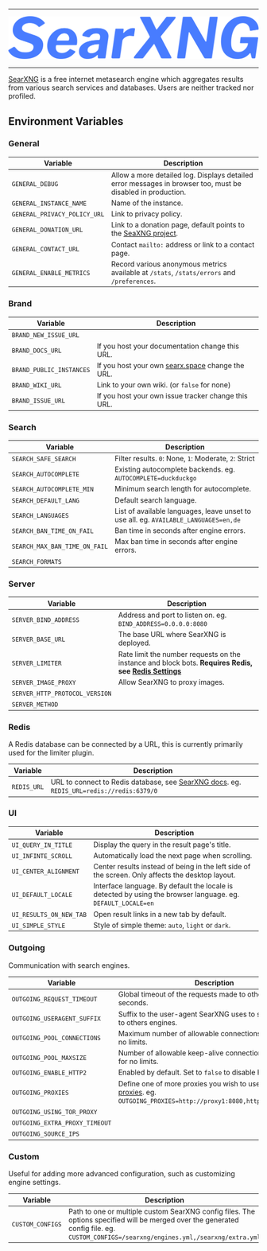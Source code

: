 ***

[![SearXNG](https://raw.githubusercontent.com/TheSilkky/searxng-docker/main/assets/searxng.svg)](https://docs.searxng.org/)

***

[SearXNG](https://docs.searxng.org/) is a free internet metasearch engine which aggregates results from various search services and databases. Users are neither tracked nor profiled.

## Environment Variables

### General
| Variable                     | Description                                                                                                 |
|------------------------------|-------------------------------------------------------------------------------------------------------------|
| `GENERAL_DEBUG`              | Allow a more detailed log. Displays detailed error messages in browser too, must be disabled in production. |
| `GENERAL_INSTANCE_NAME`      | Name of the instance.                                                                                       |
| `GENERAL_PRIVACY_POLICY_URL` | Link to privacy policy.                                                                                     |
| `GENERAL_DONATION_URL`       | Link to a donation page, default points to the [SeaXNG project](https://docs.searxng.org/donate.html).      |
| `GENERAL_CONTACT_URL`        | Contact `mailto:` address or link to a contact page.                                                        |
| `GENERAL_ENABLE_METRICS`     | Record various anonymous metrics available at `/stats`, `/stats/errors` and `/preferences`.                 |

### Brand
| Variable                 | Description                                                             |
|--------------------------|-------------------------------------------------------------------------|
| `BRAND_NEW_ISSUE_URL`    |                                                                         |
| `BRAND_DOCS_URL`         | If you host your documentation change this URL.                         |
| `BRAND_PUBLIC_INSTANCES` | If you host your own [searx.space](https://searx.space) change the URL. |
| `BRAND_WIKI_URL`         | Link to your own wiki. (or `false` for none)                            |
| `BRAND_ISSUE_URL`        | If you host your own issue tracker change this URL.                     |

### Search
| Variable                      | Description                                                                          |
|-------------------------------|--------------------------------------------------------------------------------------|
| `SEARCH_SAFE_SEARCH`          | Filter results. `0`: None, `1`: Moderate, `2`: Strict                                |
| `SEARCH_AUTOCOMPLETE`         | Existing autocomplete backends. eg. `AUTOCOMPLETE=duckduckgo`                        |
| `SEARCH_AUTOCOMPLETE_MIN`     | Minimum search length for autocomplete.                                              |
| `SEARCH_DEFAULT_LANG`         | Default search language.                                                             |
| `SEARCH_LANGUAGES`            | List of available languages, leave unset to use all. eg. `AVAILABLE_LANGUAGES=en,de` |
| `SEARCH_BAN_TIME_ON_FAIL`     | Ban time in seconds after engine errors.                                             |
| `SEARCH_MAX_BAN_TIME_ON_FAIL` | Max ban time in seconds after engine errors.                                         |
| `SEARCH_FORMATS`              |                                                                                      |

### Server
| Variable                       | Description                                                                                                     |
|--------------------------------|-----------------------------------------------------------------------------------------------------------------|
| `SERVER_BIND_ADDRESS`          | Address and port to listen on. eg. `BIND_ADDRESS=0.0.0.0:8080`                                                  |
| `SERVER_BASE_URL`              | The base URL where SearXNG is deployed.                                                                         |
| `SERVER_LIMITER`               | Rate limit the number requests on the instance and block bots. **Requires Redis, see [Redis Settings](#redis)** |
| `SERVER_IMAGE_PROXY`           | Allow SearXNG to proxy images.                                                                                  |
| `SERVER_HTTP_PROTOCOL_VERSION` |                                                                                                                 |
| `SERVER_METHOD`                |                                                                                                                 |

### Redis
A Redis database can be connected by a URL, this is currently primarily used for the limiter plugin.

| Variable    | Description                                                                                                                                            |
|-------------|--------------------------------------------------------------------------------------------------------------------------------------------------------|
| `REDIS_URL` | URL to connect to Redis database, see [SearXNG docs](https://docs.searxng.org/admin/engines/settings.html#redis). eg. `REDIS_URL=redis://redis:6379/0` |

### UI
| Variable                | Description                                                                                                  |
|-------------------------|--------------------------------------------------------------------------------------------------------------|
| `UI_QUERY_IN_TITLE`     | Display the query in the result page's title.                                                                |
| `UI_INFINTE_SCROLL`     | Automatically load the next page when scrolling.                                                             |
| `UI_CENTER_ALIGNMENT`   | Center results instead of being in the left side of the screen. Only affects the desktop layout.             |
| `UI_DEFAULT_LOCALE`     | Interface language. By default the locale is detected by using the browser language. eg. `DEFAULT_LOCALE=en` |
| `UI_RESULTS_ON_NEW_TAB` | Open result links in a new tab by default.                                                                   |
| `UI_SIMPLE_STYLE`       | Style of simple theme: `auto`, `light` or `dark`.                                                            |

### Outgoing
Communication with search engines.

| Variable                       | Description                                                                                                                                                                         |
|--------------------------------|-------------------------------------------------------------------------------------------------------------------------------------------------------------------------------------|
| `OUTGOING_REQUEST_TIMEOUT`     | Global timeout of the requests made to other engines in seconds.                                                                                                                    |
| `OUTGOING_USERAGENT_SUFFIX`    | Suffix to the user-agent SearXNG uses to send requests to others engines.                                                                                                           |
| `OUTGOING_POOL_CONNECTIONS`    | Maximum number of allowable connections, set to `null` for no limits.                                                                                                               |
| `OUTGOING_POOL_MAXSIZE`        | Number of allowable keep-alive connections, set to `null` for no limits.                                                                                                            |
| `OUTGOING_ENABLE_HTTP2`        | Enabled by default. Set to `false` to disable HTTP/2.                                                                                                                               |
| `OUTGOING_PROXIES`             | Define one of more proxies you wish to use, see [httpx proxies](https://www.python-httpx.org/advanced/#http-proxying). eg. `OUTGOING_PROXIES=http://proxy1:8080,http://proxy2:8080` |
| `OUTGOING_USING_TOR_PROXY`     |                                                                                                                                                                                     |
| `OUTGOING_EXTRA_PROXY_TIMEOUT` |                                                                                                                                                                                     |
| `OUTGOING_SOURCE_IPS`          |                                                                                                                                                                                     |

### Custom
Useful for adding more advanced configuration, such as customizing engine settings.

| Variable         | Description                                                                                                                                                                            |
|------------------|----------------------------------------------------------------------------------------------------------------------------------------------------------------------------------------|
| `CUSTOM_CONFIGS` | Path to one or multiple custom SearXNG config files. The options specified will be merged over the generated config file. eg. `CUSTOM_CONFIGS=/searxng/engines.yml,/searxng/extra.yml` |
